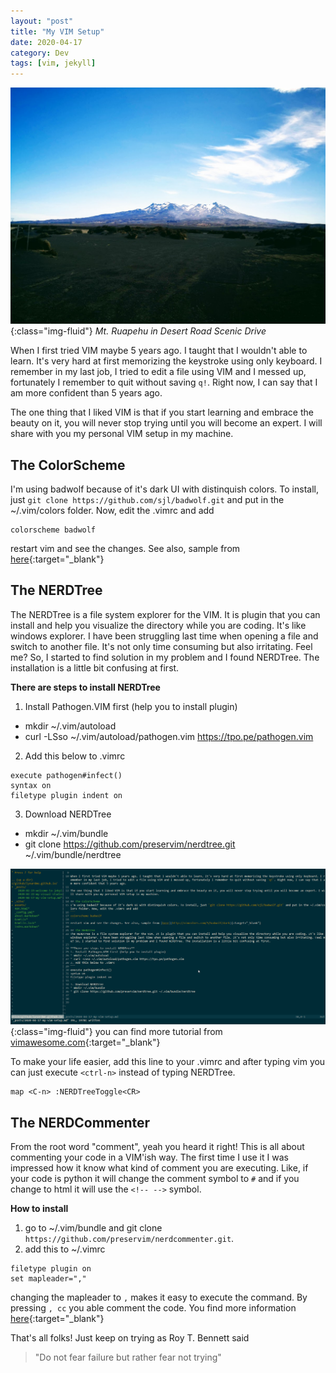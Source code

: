```yaml
---
layout: "post"
title: "My VIM Setup"
date: 2020-04-17
category: Dev
tags: [vim, jekyll]
---
```


![image-title-here](/assets/images/mt-ruapehu-desert-drive.jpg){:class="img-fluid"}
*Mt. Ruapehu in Desert Road Scenic Drive*  

When I first tried VIM maybe 5 years ago. I taught that I wouldn't able to learn. It's very hard at first memorizing the keystroke using only keyboard. I remember in my last job, I tried to edit a file using VIM and I messed up, fortunately I remember to quit without saving `q!`. Right now, I can say that I am more confident than 5 years ago.

The one thing that I liked VIM is that if you start learning and embrace the beauty on it, you will never stop trying until you will become an expert. I will share with you my personal VIM setup in my machine. 

## The ColorScheme 
I'm using badwolf because of it's dark UI with distinquish colors. To install, just `git clone https://github.com/sjl/badwolf.git` and put in the ~/.vim/colors folder. Now, edit the .vimrc and add  
```
colorscheme badwolf
```
restart vim and see the changes. See also, sample from [here](http://vimcolors.com/3/badwolf/dark){:target="_blank"}

## The NERDTree
The NERDTree is a file system explorer for the VIM. It is plugin that you can install and help you visualize the directory while you are coding. It's like windows explorer. I have been struggling last time when opening a file and switch to another file. It's not only time consuming but also irritating. Feel me? So, I started to find solution in my problem and I found NERDTree. The installation is a little bit confusing at first. 

**There are steps to install NERDTree**
1. Install Pathogen.VIM first (help you to install plugin)
* mkdir ~/.vim/autoload
* curl -LSso ~/.vim/autoload/pathogen.vim https://tpo.pe/pathogen.vim
2. Add this below to .vimrc
```
execute pathogen#infect()
syntax on
filetype plugin indent on
```
3. Download NERDTree
* mkdir ~/.vim/bundle
* git clone https://github.com/preservim/nerdtree.git ~/.vim/bundle/nerdtree

![alt text][nerdtree]{:class="img-fluid"}
you can find more tutorial from [vimawesome.com](https://vimawesome.com/plugin/nerdtree-red){:target="_blank"}

To make your life easier, add this line to your .vimrc and after typing vim you can just execute `<ctrl-n>` instead of typing NERDTree.
```
map <C-n> :NERDTreeToggle<CR>
```
## The NERDCommenter

From the root word "comment", yeah you heard it right! This is all about commenting your code in a VIM'ish way. The first time I use it I was impressed how it know what kind of comment you are executing. Like, if your code is python it will change the comment symbol to `#` and if you change to html it will use the `<!-- -->` symbol.

**How to install**
1. go to ~/.vim/bundle and git clone `https://github.com/preservim/nerdcommenter.git`.
2. add this to ~/.vimrc
```
filetype plugin on
set mapleader=","
```
changing the mapleader to `,` makes it easy to execute the command. By pressing `, cc` you able comment the code. You find more information [here](https://github.com/preservim/nerdcommenter){:target="_blank"}


That's all folks! Just keep on trying as Roy T. Bennett said 
<blockquote class="blockquote">"Do not fear failure but rather fear not trying"</blockquote>

[nerdtree]: /assets/images/nerdtree-vim.png
